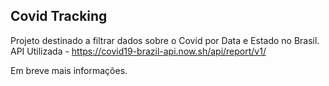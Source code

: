 ## Covid Tracking

Projeto destinado a filtrar dados sobre o Covid por Data e Estado no Brasil.
API Utilizada - https://covid19-brazil-api.now.sh/api/report/v1/

Em breve mais informações.